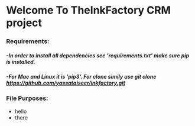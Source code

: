 # Welcome To TheInkFactory CRM project

### Requirements:

##### -In order to install all dependencies see 'requirements.txt' make sure pip is installed.
##### -For Mac and Linux it is 'pip3'. For clone simily use git clone https://github.com/yassataiseer/inkfactory.git


### File Purposes:
* hello
* there
